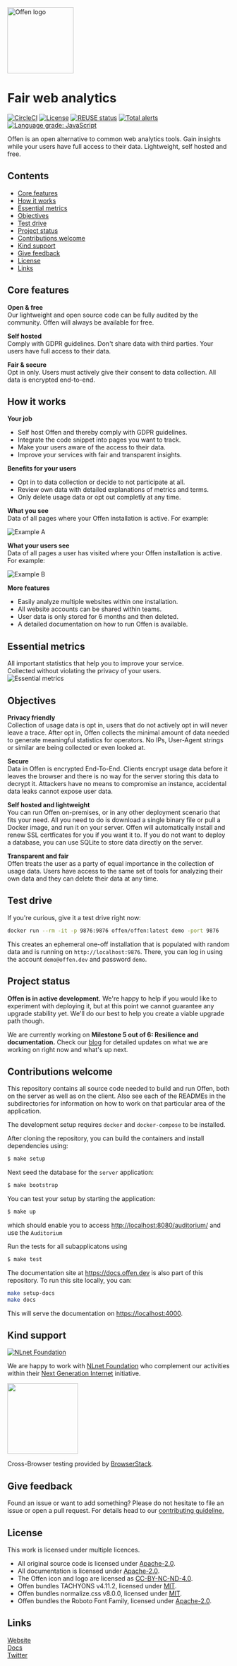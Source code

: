 <!--
Copyright 2020 - Offen Authors <hioffen@posteo.de>
SPDX-License-Identifier: Apache-2.0
-->

<a href="https://offen.dev/">
    <img src="https://offen.github.io/press-kit/offen-material/gfx-GitHub-Offen-logo.svg" alt="Offen logo" title="Offen" width="150px"/>
</a>

# Fair web analytics
[![CircleCI](https://circleci.com/gh/offen/offen/tree/development.svg?style=svg)](https://circleci.com/gh/offen/offen/tree/development)
[![License](https://img.shields.io/badge/License-Apache%202.0-blue.svg)](https://opensource.org/licenses/Apache-2.0)
[![REUSE status](https://api.reuse.software/badge/github.com/offen/offen)](https://api.reuse.software/info/github.com/offen/offen)
[![Total alerts](https://img.shields.io/lgtm/alerts/g/offen/offen.svg?logo=lgtm&logoWidth=18)](https://lgtm.com/projects/g/offen/offen/alerts/)
[![Language grade: JavaScript](https://img.shields.io/lgtm/grade/javascript/g/offen/offen.svg?logo=lgtm&logoWidth=18)](https://lgtm.com/projects/g/offen/offen/context:javascript)

Offen is an open alternative to common web analytics tools. Gain insights while your users have full access to their data. Lightweight, self hosted and free.

## Contents
- [Core features](#core-features)
- [How it works](#how-it-works)
- [Essential metrics](#essential-metrics)
- [Objectives](#objectives)
- [Test drive](#test-drive)
- [Project status](#project-status)
- [Contributions welcome](#contributions-welcome)
- [Kind support](#kind-support)
- [Give feedback](#give-feedback)
- [License](#license)
- [Links](#links)
 
## Core features
__Open & free__  
Our lightweight and open source code can be fully audited by the community. Offen will always be available for free.

__Self hosted__  
Comply with GDPR guidelines. Don't share data with third parties. Your users have full access to their data.

__Fair & secure__  
Opt in only. Users must actively give their consent to data collection. All data is encrypted end-to-end.

## How it works
__Your job__
- Self host Offen and thereby comply with GDPR guidelines.  
- Integrate the code snippet into pages you want to track.  
- Make your users aware of the access to their data.  
- Improve your services with fair and transparent insights.  

__Benefits for your users__
- Opt in to data collection or decide to not participate at all.  
- Review own data with detailed explanations of metrics and terms.  
- Only delete usage data or opt out completly at any time.  

__What you see__  
Data of all pages where your Offen installation is active. For example:

![Example A](https://offen.github.io/press-kit/offen-material/gfx-GitHub-Example-A.svg) 

__What your users see__  
Data of all pages a user has visited where your Offen installation is active. For example:

![Example B](https://offen.github.io/press-kit/offen-material/gfx-GitHub-Example-B.svg)

__More features__
- Easily analyze multiple websites within one installation.
- All website accounts can be shared within teams.
- User data is only stored for 6 months and then deleted.  
- A detailed documentation on how to run Offen is available.  

## Essential metrics
All important statistics that help you to improve your service.  
Collected without violating the privacy of your users.  
![Essential metrics](https://offen.github.io/press-kit/offen-material/gfx-GitHub-Metrics.svg)

## Objectives
__Privacy friendly__  
Collection of usage data is opt in, users that do not actively opt in will never leave a trace. After opt in, Offen collects the minimal amount of data needed to generate meaningful statistics for operators. No IPs, User-Agent strings or similar are being collected or even looked at.

__Secure__  
Data in Offen is encrypted End-To-End. Clients encrypt usage data before it leaves the browser and there is no way for the server storing this data to decrypt it. Attackers have no means to compromise an instance, accidental data leaks cannot expose user data.

__Self hosted and lightweight__  
You can run Offen on-premises, or in any other deployment scenario that fits your need. All you need to do is download a single binary file or pull a Docker image, and run it on your server. Offen will automatically install and renew SSL certficates for you if you want it to. If you do not want to deploy a database, you can use SQLite to store data directly on the server.

__Transparent and fair__  
Offen treats the user as a party of equal importance in the collection of usage data. Users have access to the same set of tools for analyzing their own data and they can delete their data at any time.

## Test drive
If you're curious, give it a test drive right now:

```sh
docker run --rm -it -p 9876:9876 offen/offen:latest demo -port 9876
```

This creates an ephemeral one-off installation that is populated with random data and is running on `http://localhost:9876`. There, you can log in using the account `demo@offen.dev` and password `demo`.

## Project status
__Offen is in active development.__ We're happy to help if you would like to experiment with deploying it, but at this point we cannot guarantee any upgrade stability yet. We'll do our best to help you create a viable upgrade path though.

We are currently working on __Milestone 5 out of 6: Resilience and documentation.__ Check our [blog][] for detailed updates on what we are working on right now and what's up next.

[blog]: https://www.offen.dev/blog/


## Contributions welcome
This repository contains all source code needed to build and run Offen, both on the server as well as on the client. Also see each of the READMEs in the subdirectories for information on how to work on that particular area of the application.

The development setup requires `docker` and `docker-compose` to be installed.

After cloning the repository, you can build the containers and install dependencies using:

```sh
$ make setup
```

Next seed the database for the `server` application:

```sh
$ make bootstrap
```

You can test your setup by starting the application:

```sh
$ make up
```

which should enable you to access <http://localhost:8080/auditorium/> and use the `Auditorium`

Run the tests for all subapplicatons using

```sh
$ make test
```

The documentation site at <https://docs.offen.dev> is also part of this repository. To run this site locally, you can:

```sh
make setup-docs
make docs
```

This will serve the documentation on <https://localhost:4000>.

## Kind support
[![NLnet Foundation](https://offen.github.io/press-kit/external-material/nlnet-logo.svg)](https://nlnet.nl/)

We are happy to work with [NLnet Foundation](https://nlnet.nl/) who complement our activities within their [Next Generation Internet](https://nlnet.nl/NGI/) initiative.

<a href="https://www.browserstack.com/">
  <img src="https://offen.github.io/press-kit/external-material/browserstack-logo.svg" width="160">
</a>

Cross-Browser testing provided by [BrowserStack](https://www.browserstack.com/).

## Give feedback
Found an issue or want to add something? Please do not hesitate to file an issue or open a pull request. For details head to our [contributing guideline.](https://github.com/offen/offen/blob/development/CONTRIBUTING.md)

## License

This work is licensed under multiple licences.

- All original source code is licensed under [Apache-2.0][license-apache].
- All documentation is licensed under [Apache-2.0][license-apache].
- The Offen icon and logo are licensed as [CC-BY-NC-ND-4.0][license-cc].
- Offen bundles TACHYONS v4.11.2, licensed under [MIT][license-apache].
- Offen bundles normalize.css v8.0.0, licensed under [MIT][license-mit].
- Offen bundles the Roboto Font Family, licensed under [Apache-2.0][license-mit].

[license-apache]: https://github.com/offen/offen/blob/development/LICENSES/Apache-2.0.txt
[license-mit]: https://github.com/offen/offen/blob/development/LICENSES/MIT.txt
[license-cc]: https://github.com/offen/offen/blob/development/LICENSES/CC-BY-NC-ND-4.0.txt

## Links
[Website](https://www.offen.dev/)  
[Docs](https://docs.offen.dev/)  
[Twitter](https://twitter.com/hioffen)  
